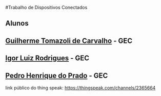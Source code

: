 #Trabalho de Dispositivos Conectados
## Alunos
## [Guilherme Tomazoli de Carvalho](https://github.com/GuiTomazoli) - GEC
## [Igor Luiz Rodrigues](https://github.com/igu1nho) - GEC
## [Pedro Henrique do Prado](https://github.com/Pedro-Prado-Dev) - GEC

link público do thing speak: https://thingspeak.com/channels/2365664
